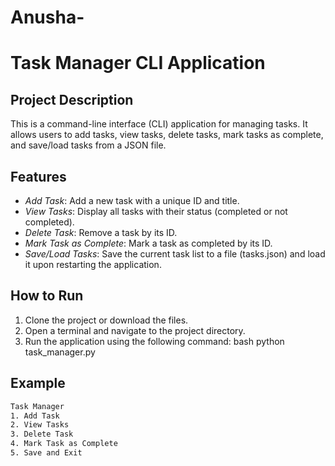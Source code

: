 # Anusha-
# Task Manager CLI Application

## Project Description
This is a command-line interface (CLI) application for managing tasks. It allows users to add tasks, view tasks, delete tasks, mark tasks as complete, and save/load tasks from a JSON file.

## Features
- *Add Task*: Add a new task with a unique ID and title.
- *View Tasks*: Display all tasks with their status (completed or not completed).
- *Delete Task*: Remove a task by its ID.
- *Mark Task as Complete*: Mark a task as completed by its ID.
- *Save/Load Tasks*: Save the current task list to a file (tasks.json) and load it upon restarting the application.

## How to Run
1. Clone the project or download the files.
2. Open a terminal and navigate to the project directory.
3. Run the application using the following command:
    bash
    python task_manager.py
    

## Example
```bash
Task Manager
1. Add Task
2. View Tasks
3. Delete Task
4. Mark Task as Complete
5. Save and Exit

